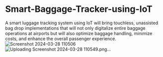 # Smart-Baggage-Tracker-using-IoT
A smart luggage tracking system using IoT will bring touchless, unassisted bag drop implementations that will not only digitalize entire baggage operations at airports but will also optimize baggage handling, minimize costs, and enhance the overall passenger experience.
![Screenshot 2024-03-28 110506](https://github.com/VenkataKalyanRE/Smart-Baggage-Tracker-using-IoT/assets/139992225/13aa492d-55cf-4e10-b00d-af7152edf744)
![Uploading Screenshot 2024-03-28 110549.png…]()
